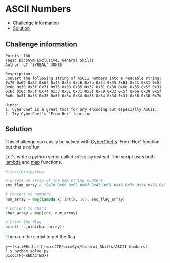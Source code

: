 # ASCII Numbers

- [Challenge information](ASCII_Numbers.md#challenge-information)
- [Solution](ASCII_Numbers.md#solution)

## Challenge information
```
Points: 100
Tags: picoGym Exclusive, General Skills
Author: LT 'SYREAL' JONES

Description:
Convert the following string of ASCII numbers into a readable string:
0x70 0x69 0x63 0x6f 0x43 0x54 0x46 0x7b 0x34 0x35 0x63 0x31 0x31 0x5f 0x6e 0x30 0x5f 0x71 0x75 0x33 0x35 0x37 0x31 0x30 0x6e 0x35 0x5f 0x31 0x6c 0x6c 0x5f 0x74 0x33 0x31 0x31 0x5f 0x79 0x33 0x5f 0x6e 0x30 0x5f 0x6c 0x31 0x33 0x35 0x5f 0x34 0x34 0x35 0x64 0x34 0x31 0x38 0x30 0x7d

Hints:
1. CyberChef is a great tool for any encoding but especially ASCII.
2. Try CyberChef's 'From Hex' function
```

## Solution

This challenge can easily be solved with [CyberChef's](https://cyberchef.org/) 'From Hex' function but that's no fun.

Let's write a python script called `solve.py` instead. The script uses both [lambda](https://docs.python.org/3/reference/expressions.html#lambda) and [map](https://docs.python.org/3/library/functions.html#map) functions.
```python
#!/usr/bin/python

# Create an array of the hex string numbers
enc_flag_array = "0x70 0x69 0x63 0x6f 0x43 0x54 0x46 0x7b 0x34 0x35 0x63 0x31 0x31 0x5f 0x6e 0x30 0x5f 0x71 0x75 0x33 0x35 0x37 0x31 0x30 0x6e 0x35 0x5f 0x31 0x6c 0x6c 0x5f 0x74 0x33 0x31 0x31 0x5f 0x79 0x33 0x5f 0x6e 0x30 0x5f 0x6c 0x31 0x33 0x35 0x5f 0x34 0x34 0x35 0x64 0x34 0x31 0x38 0x30 0x7d".split()

# Convert to numbers
num_array = map(lambda x: int(x, 16), enc_flag_array)

# Convert to chars
char_array = map(chr, num_array)

# Print the flag
print(''.join(char_array))
```

Then run the script to get the flag
```
┌──(kali㉿kali)-[/picoCTF/picoGym/General_Skills/ASCII_Numbers]
└─$ python solve.py
picoCTF{<REDACTED>}
```
